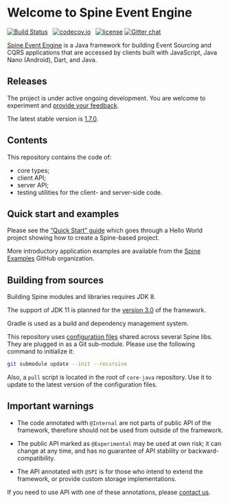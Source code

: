 # Welcome to Spine Event Engine
[![Build Status](https://travis-ci.com/SpineEventEngine/core-java.svg?branch=master)](https://travis-ci.com/SpineEventEngine/core-java) &nbsp;
[![codecov.io](https://codecov.io/github/SpineEventEngine/core-java/coverage.svg?branch=master)](https://codecov.io/github/SpineEventEngine/core-java?branch=master) &nbsp;
[![license](https://img.shields.io/badge/license-Apache%20License%202.0-blue.svg?style=flat)](http://www.apache.org/licenses/LICENSE-2.0)
[![Gitter chat](https://badges.gitter.im/SpineEventEngine.png)](https://gitter.im/SpineEventEngine)

[Spine Event Engine][spine-site] is a Java framework for building Event Sourcing and CQRS
applications that are accessed by clients built with JavaScript, Java Nano (Android), Dart, and Java.

## Releases

The project is under active ongoing development. 
You are welcome to experiment and [provide your feedback][email-developers].

The latest stable version is [1.7.0][latest-release].

## Contents

This repository contains the code of:
 - core types;
 - client API;
 - server API;
 - testing utilities for the client- and server-side code.
  

## Quick start and examples

Please see the [“Quick Start” guide][quick-start] which goes through a Hello World project showing
how to create a Spine-based project.
 
More introductory application examples are available from
the [Spine Examples][spine-examples] GitHub organization.

## Building from sources

Building Spine modules and libraries requires JDK 8. 

The support of JDK 11 is planned for the [version 3.0][v3] of the framework.

Gradle is used as a build and dependency management system.

This repository uses [configuration files][config] shared across several Spine libs. They are
plugged in as a Git sub-module. Please use the following command to initialize it:

```sh
git submodule update --init --recursive
```  

Also, a `pull` script is located in the root of `core-java` repository. Use it to update to the 
latest version of the configuration files.

## Important warnings
* The code annotated with `@Internal` are not parts of public API of the framework, therefore should
  not be used from outside of the framework.

* The public API marked as `@Experimental` may be used at own risk; it can change at any time, 
  and has no guarantee of API stability or backward-compatibility.

* The API annotated with `@SPI` is for those who intend to extend the framework, 
  or provide custom storage implementations. 

If you need to use API with one of these annotations, please [contact us][email-developers].

[email-developers]: mailto:developers@spine.io
[latest-release]: https://github.com/SpineEventEngine/core-java/releases/tag/v1.7.0
[spine-site]: https://spine.io/
[quick-start]: https://spine.io/docs/quick-start
[spine-examples]: https://github.com/spine-examples
[todo-list]: https://github.com/spine-examples/todo-list
[v3]: https://github.com/orgs/SpineEventEngine/projects/11
[config]: https://github.com/SpineEventEngine/config/

